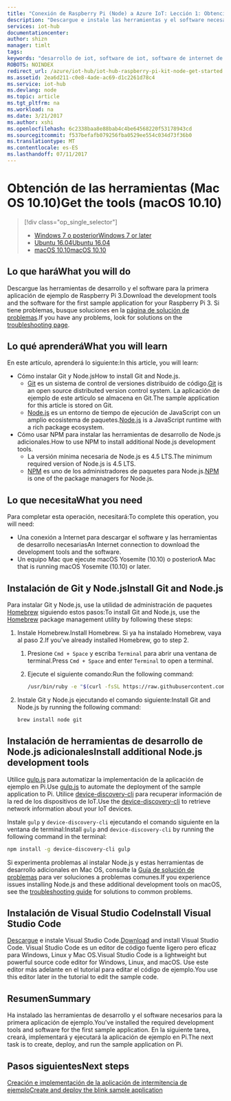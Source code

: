```yaml
---
title: "Conexión de Raspberry Pi (Node) a Azure IoT: Lección 1: Obtención de las herramientas (macOS) | Microsoft Docs"
description: "Descargue e instale las herramientas y el software necesarios para la primera aplicación de ejemplo de Pi en macOS."
services: iot-hub
documentationcenter: 
author: shizn
manager: timlt
tags: 
keywords: "desarrollo de iot, software de iot, software de internet de las cosas, instalar python mac, instalar git en mac, ejecución de gulp, instalar node js mac"
ROBOTS: NOINDEX
redirect_url: /azure/iot-hub/iot-hub-raspberry-pi-kit-node-get-started
ms.assetid: 2ea6d211-c0e8-4ade-ac69-d1c2261d78c4
ms.service: iot-hub
ms.devlang: node
ms.topic: article
ms.tgt_pltfrm: na
ms.workload: na
ms.date: 3/21/2017
ms.author: xshi
ms.openlocfilehash: 6c2338baa8e88bab4c4be64568220f53178943cd
ms.sourcegitcommit: f537befafb079256fba0529ee554c034d73f36b0
ms.translationtype: MT
ms.contentlocale: es-ES
ms.lasthandoff: 07/11/2017
---
```

# <a name="get-the-tools-macos-1010"></a><span data-ttu-id="12133-104">Obtención de las herramientas (Mac OS 10.10)</span><span class="sxs-lookup"><span data-stu-id="12133-104">Get the tools (macOS 10.10)</span></span>
> [!div class="op_single_selector"]
> * [<span data-ttu-id="12133-105">Windows 7 o posterior</span><span class="sxs-lookup"><span data-stu-id="12133-105">Windows 7 or later</span></span>](iot-hub-raspberry-pi-kit-node-lesson1-get-the-tools-win32.md)
> * [<span data-ttu-id="12133-106">Ubuntu 16.04</span><span class="sxs-lookup"><span data-stu-id="12133-106">Ubuntu 16.04</span></span>](iot-hub-raspberry-pi-kit-node-lesson1-get-the-tools-ubuntu.md)
> * [<span data-ttu-id="12133-107">macOS 10.10</span><span class="sxs-lookup"><span data-stu-id="12133-107">macOS 10.10</span></span>](iot-hub-raspberry-pi-kit-node-lesson1-get-the-tools-mac.md)

## <a name="what-you-will-do"></a><span data-ttu-id="12133-108">Lo que hará</span><span class="sxs-lookup"><span data-stu-id="12133-108">What you will do</span></span>
<span data-ttu-id="12133-109">Descargue las herramientas de desarrollo y el software para la primera aplicación de ejemplo de Raspberry Pi 3.</span><span class="sxs-lookup"><span data-stu-id="12133-109">Download the development tools and the software for the first sample application for your Raspberry Pi 3.</span></span> <span data-ttu-id="12133-110">Si tiene problemas, busque soluciones en la [página de solución de problemas](iot-hub-raspberry-pi-kit-node-troubleshooting.md).</span><span class="sxs-lookup"><span data-stu-id="12133-110">If you have any problems, look for solutions on the [troubleshooting page](iot-hub-raspberry-pi-kit-node-troubleshooting.md).</span></span>

## <a name="what-you-will-learn"></a><span data-ttu-id="12133-111">Lo qué aprenderá</span><span class="sxs-lookup"><span data-stu-id="12133-111">What you will learn</span></span>
<span data-ttu-id="12133-112">En este artículo, aprenderá lo siguiente:</span><span class="sxs-lookup"><span data-stu-id="12133-112">In this article, you will learn:</span></span>

* <span data-ttu-id="12133-113">Cómo instalar Git y Node.js</span><span class="sxs-lookup"><span data-stu-id="12133-113">How to install Git and Node.js.</span></span>
  * <span data-ttu-id="12133-114">[Git](https://git-scm.com) es un sistema de control de versiones distribuido de código.</span><span class="sxs-lookup"><span data-stu-id="12133-114">[Git](https://git-scm.com) is an open source distributed version control system.</span></span> <span data-ttu-id="12133-115">La aplicación de ejemplo de este artículo se almacena en Git.</span><span class="sxs-lookup"><span data-stu-id="12133-115">The sample application for this article is stored on Git.</span></span>
  * <span data-ttu-id="12133-116">[Node.js](https://nodejs.org/en/) es un entorno de tiempo de ejecución de JavaScript con un amplio ecosistema de paquetes.</span><span class="sxs-lookup"><span data-stu-id="12133-116">[Node.js](https://nodejs.org/en/) is a JavaScript runtime with a rich package ecosystem.</span></span>
* <span data-ttu-id="12133-117">Cómo usar NPM para instalar las herramientas de desarrollo de Node.js adicionales.</span><span class="sxs-lookup"><span data-stu-id="12133-117">How to use NPM to install additional Node.js development tools.</span></span>
  * <span data-ttu-id="12133-118">La versión mínima necesaria de Node.js es 4.5 LTS.</span><span class="sxs-lookup"><span data-stu-id="12133-118">The minimum required version of Node.js is 4.5 LTS.</span></span>
  * <span data-ttu-id="12133-119">[NPM](https://www.npmjs.com) es uno de los administradores de paquetes para Node.js.</span><span class="sxs-lookup"><span data-stu-id="12133-119">[NPM](https://www.npmjs.com) is one of the package managers for Node.js.</span></span>

## <a name="what-you-need"></a><span data-ttu-id="12133-120">Lo que necesita</span><span class="sxs-lookup"><span data-stu-id="12133-120">What you need</span></span>
<span data-ttu-id="12133-121">Para completar esta operación, necesitará:</span><span class="sxs-lookup"><span data-stu-id="12133-121">To complete this operation, you will need:</span></span>

* <span data-ttu-id="12133-122">Una conexión a Internet para descargar el software y las herramientas de desarrollo necesarias</span><span class="sxs-lookup"><span data-stu-id="12133-122">An Internet connection to download the development tools and the software.</span></span>
* <span data-ttu-id="12133-123">Un equipo Mac que ejecute macOS Yosemite (10.10) o posterior</span><span class="sxs-lookup"><span data-stu-id="12133-123">A Mac that is running macOS Yosemite (10.10) or later.</span></span>

## <a name="install-git-and-nodejs"></a><span data-ttu-id="12133-124">Instalación de Git y Node.js</span><span class="sxs-lookup"><span data-stu-id="12133-124">Install Git and Node.js</span></span>
<span data-ttu-id="12133-125">Para instalar Git y Node.js, use la utilidad de administración de paquetes [Homebrew](http://brew.sh) siguiendo estos pasos:</span><span class="sxs-lookup"><span data-stu-id="12133-125">To install Git and Node.js, use the [Homebrew](http://brew.sh) package management utility by following these steps:</span></span>

1. <span data-ttu-id="12133-126">Instale Homebrew.</span><span class="sxs-lookup"><span data-stu-id="12133-126">Install Homebrew.</span></span> <span data-ttu-id="12133-127">Si ya ha instalado Homebrew, vaya al paso 2.</span><span class="sxs-lookup"><span data-stu-id="12133-127">If you've already installed Homebrew, go to step 2.</span></span>
   
   1. <span data-ttu-id="12133-128">Presione `Cmd + Space` y escriba `Terminal` para abrir una ventana de terminal.</span><span class="sxs-lookup"><span data-stu-id="12133-128">Press `Cmd + Space` and enter `Terminal` to open a terminal.</span></span>
   2. <span data-ttu-id="12133-129">Ejecute el siguiente comando:</span><span class="sxs-lookup"><span data-stu-id="12133-129">Run the following command:</span></span>
      
      ```bash
      /usr/bin/ruby -e "$(curl -fsSL https://raw.githubusercontent.com/Homebrew/install/master/install)"
      ```
2. <span data-ttu-id="12133-130">Instale Git y Node.js ejecutando el comando siguiente:</span><span class="sxs-lookup"><span data-stu-id="12133-130">Install Git and Node.js by running the following command:</span></span>
   
   ```bash
   brew install node git
   ```

## <a name="install-additional-nodejs-development-tools"></a><span data-ttu-id="12133-131">Instalación de herramientas de desarrollo de Node.js adicionales</span><span class="sxs-lookup"><span data-stu-id="12133-131">Install additional Node.js development tools</span></span>
<span data-ttu-id="12133-132">Utilice [gulp.js](http://gulpjs.com) para automatizar la implementación de la aplicación de ejemplo en Pi.</span><span class="sxs-lookup"><span data-stu-id="12133-132">Use [gulp.js](http://gulpjs.com) to automate the deployment of the sample application to Pi.</span></span> <span data-ttu-id="12133-133">Utilice [device-discovery-cli](https://github.com/Azure/device-discovery-cli) para recuperar información de la red de los dispositivos de IoT.</span><span class="sxs-lookup"><span data-stu-id="12133-133">Use the [device-discovery-cli](https://github.com/Azure/device-discovery-cli) to retrieve network information about your IoT devices.</span></span>

<span data-ttu-id="12133-134">Instale `gulp` y `device-discovery-cli` ejecutando el comando siguiente en la ventana de terminal:</span><span class="sxs-lookup"><span data-stu-id="12133-134">Install `gulp` and `device-discovery-cli` by running the following command in the terminal:</span></span>

```bash
npm install -g device-discovery-cli gulp
```

<span data-ttu-id="12133-135">Si experimenta problemas al instalar Node.js y estas herramientas de desarrollo adicionales en Mac OS, consulte la [Guía de solución de problemas](iot-hub-raspberry-pi-kit-node-troubleshooting.md) para ver soluciones a problemas comunes.</span><span class="sxs-lookup"><span data-stu-id="12133-135">If you experience issues installing Node.js and these additional development tools on macOS, see the [troubleshooting guide](iot-hub-raspberry-pi-kit-node-troubleshooting.md) for solutions to common problems.</span></span>

## <a name="install-visual-studio-code"></a><span data-ttu-id="12133-136">Instalación de Visual Studio Code</span><span class="sxs-lookup"><span data-stu-id="12133-136">Install Visual Studio Code</span></span>
<span data-ttu-id="12133-137">[Descargue](https://code.visualstudio.com/docs/setup/osx) e instale Visual Studio Code.</span><span class="sxs-lookup"><span data-stu-id="12133-137">[Download](https://code.visualstudio.com/docs/setup/osx) and install Visual Studio Code.</span></span> <span data-ttu-id="12133-138">Visual Studio Code es un editor de código fuente ligero pero eficaz para Windows, Linux y Mac OS.</span><span class="sxs-lookup"><span data-stu-id="12133-138">Visual Studio Code is a lightweight but powerful source code editor for Windows, Linux, and macOS.</span></span> <span data-ttu-id="12133-139">Use este editor más adelante en el tutorial para editar el código de ejemplo.</span><span class="sxs-lookup"><span data-stu-id="12133-139">You use this editor later in the tutorial to edit the sample code.</span></span>

## <a name="summary"></a><span data-ttu-id="12133-140">Resumen</span><span class="sxs-lookup"><span data-stu-id="12133-140">Summary</span></span>
<span data-ttu-id="12133-141">Ha instalado las herramientas de desarrollo y el software necesarios para la primera aplicación de ejemplo.</span><span class="sxs-lookup"><span data-stu-id="12133-141">You've installed the required development tools and software for the first sample application.</span></span> <span data-ttu-id="12133-142">En la siguiente tarea, creará, implementará y ejecutará la aplicación de ejemplo en Pi.</span><span class="sxs-lookup"><span data-stu-id="12133-142">The next task is to create, deploy, and run the sample application on Pi.</span></span>

## <a name="next-steps"></a><span data-ttu-id="12133-143">Pasos siguientes</span><span class="sxs-lookup"><span data-stu-id="12133-143">Next steps</span></span>
[<span data-ttu-id="12133-144">Creación e implementación de la aplicación de intermitencia de ejemplo</span><span class="sxs-lookup"><span data-stu-id="12133-144">Create and deploy the blink sample application</span></span>](iot-hub-raspberry-pi-kit-node-lesson1-deploy-blink-app.md)

